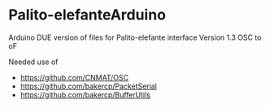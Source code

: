 # Palito-elefanteArduino

Arduino DUE version of files for Palito-elefante interface
Version 1.3 OSC to oF

Needed use of 
* https://github.com/CNMAT/OSC
* https://github.com/bakercp/PacketSerial
* https://github.com/bakercp/BufferUtils
